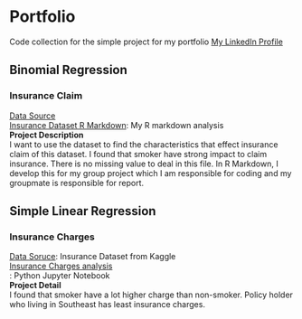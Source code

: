 # Portfolio
Code collection for the simple project for my portfolio
[My LinkedIn Profile](https://www.linkedin.com/in/paramita-parinyanupap-40475b147?lipi=urn%3Ali%3Apage%3Ad_flagship3_profile_view_base_contact_details%3BUfb0R3y1QsGY9v9JGsT7Hw%3D%3D)<br>

## Binomial Regression
### Insurance Claim
[Data Source](https://www.kaggle.com/easonlai/sample-insurance-claim-prediction-dataset)<br>
[Insurance Dataset R Markdown](https://github.com/paramita-pp/portfolio/blob/d8c447d2d6cd3220a352432734f776223f2f2658/MXN501.Rmd): My R markdown analysis<br>
**Project Description**<br>
I want to use the dataset to find the characteristics that effect insurance claim of this dataset. I found that smoker have strong impact to claim insurance. There is no missing value to deal in this file. In R Markdown, I develop this for my group project which I am responsible for coding and my groupmate is responsible for report.


## Simple Linear Regression
### Insurance Charges
[Data Soruce](https://www.kaggle.com/mirichoi0218/insurance): Insurance Dataset from Kaggle<br>
[Insurance Charges analysis](https://github.com/paramita-pp/portfolio/blob/main/insurance.ipynb)<br>: Python Jupyter Notebook<br>
**Project Detail**<br>
I found that smoker have a lot higher charge than non-smoker. Policy holder who living in Southeast has least insurance charges. 
